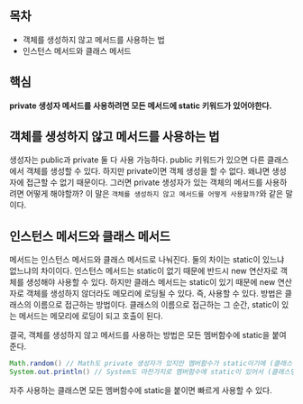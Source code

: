 ## 목차
- 객체를 생성하지 않고 메서드를 사용하는 법
- 인스턴스 메서드와 클래스 메서드
## 핵심
**private 생성자 메서드를 사용하려면 모든 메서드에 static 키워드가 있어야한다.**

## 객체를 생성하지 않고 메서드를 사용하는 법
생성자는 public과 private 둘 다 사용 가능하다. public 키워드가 있으면 다른 클래스에서 객체를 생성할 수 있다. 하지만 private이면 객체 생성을 할 수 없다. 왜냐면 생성자에 접근할 수 없기 때문이다. 그러면 private 생성자가 있는 객체의 메서드를 사용하려면 어떻게 해야할까? 이 말은 `객체를 생성하지 않고 메서드를 어떻게 사용할까?`와 같은 말이다.

## 인스턴스 메서드와 클래스 메서드
메서드는 인스턴스 메서드와 클래스 메서드로 나눠진다. 둘의 차이는 static이 있느냐 없느냐의 차이이다. 인스턴스 메서드는 static이 없기 때문에 반드시 new 연산자로 객체를 생성해야 사용할 수 있다. 하지만 클래스 메서드는 static이 있기 때문에 new 연산자로 객체를 생성하지 않더라도 메모리에 로딩될 수 있다. 즉, 사용할 수 있다. 방법은 클래스의 이름으로 접근하는 방법이다. 클래스의 이름으로 접근하는 그 순간, static이 있는 메서드는 메모리에 로딩이 되고 호출이 된다.

결국, 객체를 생성하지 않고 메서드를 사용하는 방법은 모든 멤버함수에 static을 붙여준다.

```java
Math.random() // Math도 private 생성자가 있지만 멤버함수가 static이기에 (클래스명.메소드)로 사용 가능하다.
System.out.println() // System도 마찬가지로 멤버함수에 static이 있어서 (클래스명.메소드)로 사용 가능하다.
```

자주 사용하는 클래스면 모든 멤버함수에 static을 붙이면 빠르게 사용할 수 있다.